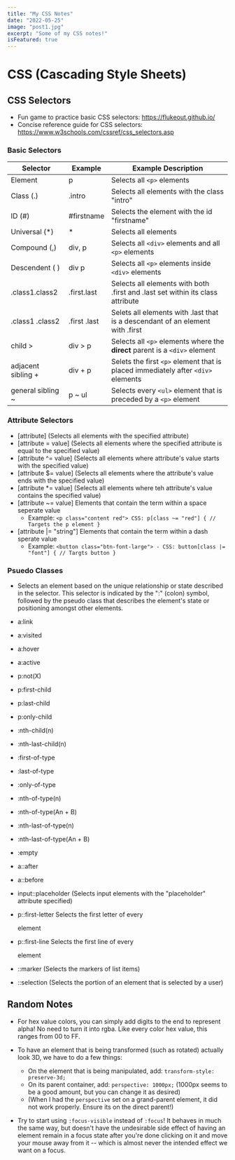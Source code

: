 ```yaml
---
title: "My CSS Notes"
date: "2022-05-25"
image: "post1.jpg"
excerpt: "Some of my CSS notes!"
isFeatured: true
---
```


# CSS (Cascading Style Sheets)

## CSS Selectors

- Fun game to practice basic CSS selectors: https://flukeout.github.io/
- Concise reference guide for CSS selectors: https://www.w3schools.com/cssref/css_selectors.asp

### Basic Selectors

| Selector           | Example      | Example Description                                                              |
| ------------------ | ------------ | -------------------------------------------------------------------------------- |
| Element            | p            | Selects all `<p>` elements                                                       |
| Class (.)          | .intro       | Selects all elements with the class "intro"                                      |
| ID (#)             | #firstname   | Selects the element with the id "firstname"                                      |
| Universal (\*)     | \*           | Selects all elements                                                             |
| Compound (,)       | div, p       | Selects all `<div>` elements and all `<p>` elements                              |
| Descendent ( )     | div p        | Selects all `<p>` elements inside `<div>` elements                               |
| .class1.class2     | .first.last  | Selects all elements with both .first and .last set within its class attribute   |
| .class1 .class2    | .first .last | Selets all elements with .last that is a descendant of an element with .first    |
| child >            | div > p      | Selects all `<p>` elements where the **direct** parent is a `<div>` element      |
| adjacent sibling + | div + p      | Selets the first `<p>` element that is placed immediately after `<div>` elements |
| general sibling ~  | p ~ ul       | Selects every `<ul>` element that is preceded by a `<p>` element                 |

### Attribute Selectors

- [attribute] (Selects all elements with the specified attribute)
- [attribute = value] (Selects all elements where the specified attribute is equal to the specified value)
- [attribute ^= value] (Selects all elements where attribute's value starts with the specified value)
- [attribute $= value] (Selects all elements where the attribute's value ends with the specified value)
- [attribute *= value] (Selects all elements where teh attribute's value contains the specified value)
- [attribute ~= value] Elements that contain the term within a space seperate value
  - Example: `<p class="content red"> CSS: p[class ~= "red"] { // Targets the p element }`
- [attribute |= "string"] Elements that contain the term within a dash sperate value
  - Example: `<button class="btn-font-large"> - CSS: button[class |= "font"] { // Targts button }`

### Psuedo Classes

- Selects an element based on the unique relationship or state described in the selector. This selector is indicated by the ":" (colon) symbol, followed by the pseudo class that describes the element's state or positioning amongst other elements.

- a:link
- a:visited
- a:hover
- a:active
- p:not(X)
- p:first-child
- p:last-child
- p:only-child
- :nth-child(n)
- :nth-last-child(n)
- :first-of-type
- :last-of-type
- :only-of-type
- :nth-of-type(n)
- :nth-of-type(An + B)
- :nth-last-of-type(n)
- :nth-last-of-type(An + B)
- :empty

- a::after
- a::before
- input::placeholder (Selects input elements with the "placeholder" attribute specified)
- p::first-letter Selects the first letter of every <p> element
- p::first-line Selects the first line of every <p> element
- ::marker (Selects the markers of list items)
- ::selection (Selects the portion of an element that is selected by a user)

## Random Notes

- For hex value colors, you can simply add digits to the end to represent alpha! No need to turn it into rgba. Like every color hex value, this ranges from 00 to FF.

- To have an element that is being transformed (such as rotated) actually look 3D, we have to do a few things:

  - On the element that is being manipulated, add: `transform-style: preserve-3d;`
  - On its parent container, add: `perspective: 1000px;` (1000px seems to be a good amount, but you can change it as desired)
  - (When I had the `perspective` set on a grand-parent element, it did not work properly. Ensure its on the direct parent!)

- Try to start using `:focus-visible` instead of `:focus`! It behaves in much the same way, but doesn't have the undesirable side effect of having an element remain in a focus state after you're done clicking on it and move your mouse away from it -- which is almost never the intended effect we want on a focus.
